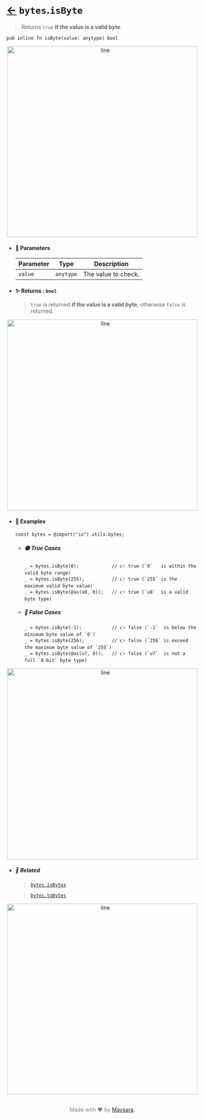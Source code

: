 # [←](../bytes.md) `bytes`.`isByte`

> Returns `true` **if the value is a valid byte**.

```zig
pub inline fn isByte(value: anytype) bool
```


<div align="center">
<img src="https://raw.githubusercontent.com/Super-ZIG/io/refs/heads/main/dist/img/md/line.png" alt="line" style="width:500px;"/>
</div>

- #### 🧩 Parameters

    | Parameter | Type      | Description         |
    | --------- | --------- | ------------------- |
    | `value`   | `anytype` | The value to check. |

- #### ✨ Returns : `bool`

    > `true` is returned **if the value is a valid byte**, otherwise `false` is returned.

<div align="center">
<img src="https://raw.githubusercontent.com/Super-ZIG/io/refs/heads/main/dist/img/md/line.png" alt="line" style="width:500px;"/>
</div>

- #### 🧪 Examples

    ```zig
    const bytes = @import("io").utils.bytes;
    ```

    - ##### 🟢 True Cases

        ```zig
        _ = bytes.isByte(0);            // 👉 true (`0`   is within the valid byte range)
        _ = bytes.isByte(255);          // 👉 true (`255` is the maximum valid byte value)
        _ = bytes.isByte(@as(u8, 0));   // 👉 true (`u8`  is a valid byte type)
        ```

    - ##### 🔴 False Cases

        ```zig
        _ = bytes.isByte(-1);           // 👉 false (`-1`  is below the minimum byte value of `0`)
        _ = bytes.isByte(256);          // 👉 false (`256` is exceed the maximum byte value of `255`)
        _ = bytes.isByte(@as(u7, 0));   // 👉 false (`u7`  is not a full `8-bit` byte type)
        ```

<div align="center">
<img src="https://raw.githubusercontent.com/Super-ZIG/io/refs/heads/main/dist/img/md/line.png" alt="line" style="width:500px;"/>
</div>

- ##### 🔗 Related

  > [`bytes.isBytes`](./isbytes.md)

  > [`bytes.toBytes`](./tobytes.md)

<div align="center">
<img src="https://raw.githubusercontent.com/Super-ZIG/io/refs/heads/main/dist/img/md/line.png" alt="line" style="width:500px;"/>
</div>

<p align="center" style="color:grey;"><br />Made with ❤️ by <a href="http://github.com/maysara-elshewehy" target="blank">Maysara</a>.</p>